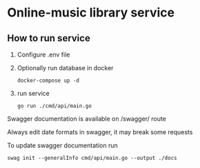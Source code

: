 # Online-music library service

## How to run service
1. Configure .env file
2. Optionally run database in docker 
     ```shell
    docker-compose up -d
    ```
3. run service
    
    ```shell
    go run ./cmd/api/main.go
    ```

Swagger documentation is available on /swagger/ route

Always edit date formats in swagger, it may break some requests

To update swagger documentation run 
```shell
swag init --generalInfo cmd/api/main.go --output ./docs
```